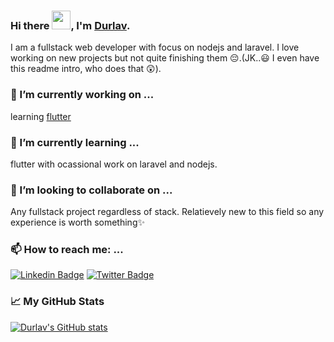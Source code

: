### Hi there <img src="https://media.giphy.com/media/hvRJCLFzcasrR4ia7z/giphy.gif" width="30px">, I'm [Durlav](https://durlavk98.github.io/portfolio/).

I am a fullstack web developer with focus on nodejs and laravel. I love working on new projects but not quite finishing them 😔.(JK..😃 I even have this readme intro, who does that 😲).

### 🔭 I’m currently working on ...

learning [flutter](http://www.flutter.dev/)

### 🌱 I’m currently learning ...

flutter with ocassional work on laravel and nodejs.

### 👯 I’m looking to collaborate on ...

Any fullstack project regardless of stack. Relatievely new to this field so any experience is worth something✨

### 📫 How to reach me: ...

[![Linkedin Badge](https://img.shields.io/badge/LinkedIn-blue?style=flat-square&logo=Linkedin&logoColor=white)](https://www.linkedin.com/in/durlavk98)  [![Twitter Badge](https://img.shields.io/badge/Twitter-1ca0f1?style=flat-square&labelColor=1ca0f1&logo=twitter&logoColor=white)](https://twitter.com/durlavk98)

### 📈 My GitHub Stats

[![Durlav's GitHub stats](https://github-readme-stats.vercel.app/api?username=durlavk98)](https://github.com/durlavk98/github-readme-stats)

<!--
**durlavk98/durlavk98** is a ✨ _special_ ✨ repository because its `README.md` (this file) appears on your GitHub profile.

Here are some ideas to get you started:

- 🔭 I’m currently working on ...
- 🌱 I’m currently learning ...
- 👯 I’m looking to collaborate on ...
- 🤔 I’m looking for help with ...
- 💬 Ask me about ...
- 📫 How to reach me: ...
- 😄 Pronouns: ...
- ⚡ Fun fact: ...
-->
